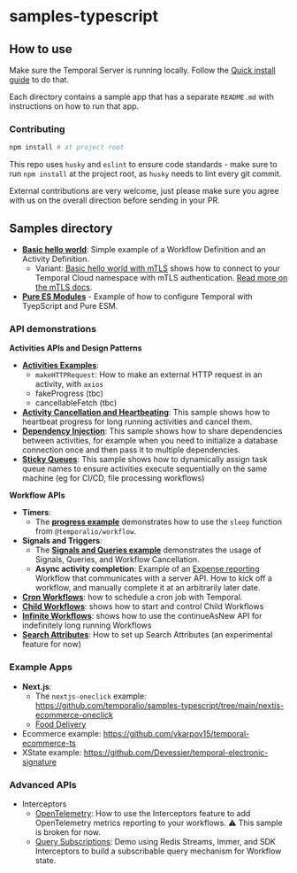 # samples-typescript

## How to use

Make sure the Temporal Server is running locally. Follow the [Quick install guide](https://docs.temporal.io/docs/server/quick-install) to do that.

Each directory contains a sample app that has a separate `README.md` with instructions on how to run that app.

### Contributing

```bash
npm install # at project root
```

This repo uses `husky` and `eslint` to ensure code standards - make sure to run `npm install` at the project root, as `husky` needs to lint every git commit.

External contributions are very welcome, just please make sure you agree with us on the overall direction before sending in your PR.

## Samples directory

- [**Basic hello world**](https://github.com/temporalio/samples-typescript/tree/main/hello-world): Simple example of a Workflow Definition and an Activity Definition.
  - Variant: [Basic hello world with mTLS](https://github.com/temporalio/samples-typescript/tree/main/hello-world-mtls) shows how to connect to your Temporal Cloud namespace with mTLS authentication. [Read more on the mTLS docs](https://docs.temporal.io/docs/typescript/tls).
- [**Pure ES Modules**](https://github.com/temporalio/samples-typescript/tree/main/fetch-esm) - Example of how to configure Temporal with TyepScript and Pure ESM.

### API demonstrations

**Activities APIs and Design Patterns**

- [**Activities Examples**](https://github.com/temporalio/samples-typescript/tree/main/activities-examples):
  - `makeHTTPRequest`: How to make an external HTTP request in an activity, with `axios`
  - fakeProgress (tbc)
  - cancellableFetch (tbc)
- [**Activity Cancellation and Heartbeating**](https://github.com/temporalio/samples-typescript/tree/main/activities-cancellation-heartbeating): This sample shows how to heartbeat progress for long running activities and cancel them.
- [**Dependency Injection**](https://github.com/temporalio/samples-typescript/tree/main/activities-dependency-injection): This sample shows how to share dependencies between activities, for example when you need to initialize a database connection once and then pass it to multiple dependencies.
- [**Sticky Queues**](https://github.com/temporalio/samples-typescript/tree/main/activities-sticky-queues): This sample shows how to dynamically assign task queue names to ensure activities execute sequentially on the same machine (eg for CI/CD, file processing workflows)

**Workflow APIs**

- **Timers**:
  - The [**progress example**](https://github.com/temporalio/samples-typescript/tree/main/progress) demonstrates how to use the `sleep` function from `@temporalio/workflow`.
- **Signals and Triggers**:
  - The [**Signals and Queries example**](https://github.com/temporalio/samples-typescript/tree/main/signals-and-queries) demonstrates the usage of Signals, Queries, and Workflow Cancellation.
  - **Async activity completion**: Example of an [Expense reporting](https://github.com/temporalio/samples-typescript/tree/main/expense) Workflow that communicates with a server API. How to kick off a workflow, and manually complete it at an arbitrarily later date.
- [**Cron Workflows**](https://github.com/temporalio/samples-typescript/tree/main/cron-workflows): how to schedule a cron job with Temporal.
- [**Child Workflows**](https://github.com/temporalio/samples-typescript/tree/main/child-workflows): shows how to start and control Child Workflows
- [**Infinite Workflows**](https://github.com/temporalio/samples-typescript/tree/main/continue-as-new): shows how to use the continueAsNew API for indefinitely long running Workflows
- [**Search Attributes**](https://github.com/temporalio/samples-typescript/tree/main/search-attributes): How to set up Search Attributes (an experimental feature for now)

### Example Apps

- **Next.js**:
  - The `nextjs-oneclick` example: https://github.com/temporalio/samples-typescript/tree/main/nextjs-ecommerce-oneclick
  - [Food Delivery](https://github.com/lorensr/food-delivery)
- Ecommerce example: https://github.com/vkarpov15/temporal-ecommerce-ts
- XState example: https://github.com/Devessier/temporal-electronic-signature

### Advanced APIs

- Interceptors
  - [OpenTelemetry](https://github.com/temporalio/samples-typescript/tree/main/interceptors-opentelemetry): How to use the Interceptors feature to add OpenTelemetry metrics reporting to your workflows. ⚠️ This sample is broken for now.
  - [Query Subscriptions](https://github.com/temporalio/samples-typescript/tree/main/interceptors-opentelemetry): Demo using Redis Streams, Immer, and SDK Interceptors to build a subscribable query mechanism for Workflow state.
